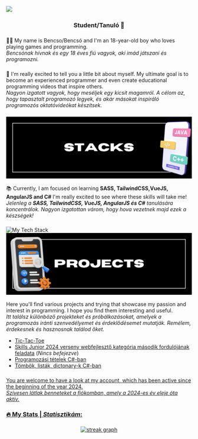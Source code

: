 <img src="hellóóóó.jpg"/>

<div align="center"><h3>Student/Tanuló 🎒</h3></div>

###
👦🏼 My name is Bencso/Bencsó and I'm an 18-year-old boy who loves playing games and programming.<br> <i> Bencsónak hívnak és egy 18 éves fiú vagyok, aki imád játszani és programozni. </i>
###
🙏 I'm really excited to tell you a little bit about myself. My ultimate goal is to become an experienced programmer and  even create educational programming videos that inspire others. <br> <i> Nagyon izgatott vagyok, hogy meséljek egy kicsit magamról. A célom az, hogy tapasztalt programozó legyek, és akár másokat inspiráló programozós oktatóvideókat készítsek. </i> 
###

<img src="stack.jpg"/>

📚 Currently, I am focused on learning <b>SASS, TailwindCSS,VueJS, AngularJS and C# </b> I'm really excited to see where these skills will take me!  <br> 
<i> Jelenleg a <b>SASS, TailwindCSS, VueJS, AngularJS és C#</b> tanulására koncentrálok. Nagyon izgatottan várom, hogy hova vezetnek majd ezek a készségek! </i>
###
<img src="https://github-readme-tech-stack.vercel.app/api/cards?borderRadius=0&lineCount=2&theme=cyberpunk&width=1100&hideTitle=true&bg=%230a0b0e&badge=%23ffffff&border=%23ffffff&titleColor=%23ffffff&line1=html5%2Chtml5%2C000000%3Bcss3%2Ccss3%2C000000%3Bsass%2Csass%2C000000%3Bbootstrap%2Cbootstrap%2C000000%3Btailwindcss%2Ctailwindcss%2C000000%3Bjavascript%2Cjavascript%2C000000%3Bnode.js%2CNODEJS%2C000000%3Bvue.js%2CvueJS%2C000000%3BANGULAR%2CANGULAR%2C000000%3B&line2=python%2Cpython%2C000000%3BCSHARP%2CCSHARP%2C000000%3B" alt="My Tech Stack" />

<img src="projects.jpg"/>

Here you'll find various projects and trying that showcase my passion and interest in programming. I hope you find them interesting and useful. <br> 
<i>Itt találsz különböző projekteket és próbálkozásokat, amelyek a programozás iránti szenvedélyemet és érdeklődésemet mutatják. Remélem, érdekesnek és hasznosnak találod őket. </i>

<ul>
  <li><a href="https://github.com/bencso/tictactoe" target="_blank">Tic-Tac-Toe</a></li>
 <li><a href="https://github.com/bencso/SJW2024_Babolnai_Bence" target="_blank">Skills Junior 2024 verseny webfejlesztő kategória második fordulójának feladata</a> (<i>Nincs befejezve</i>)</li>
   <li><a href="https://github.com/bencso/prog_tetelek" target="_blank">Programozási tételek C#-ban</li>
<li><a href="https://github.com/bencso/tarolok_csharo" target="_blank">Tömbök, listák, dictonary-k C#-ban</li>
</ul>

###
You are welcome to have a look at my account, which has been active since the beginning of the year 2024. <br> <i>Szívesen látlak benneteket a fiókomban, amely a 2024-es év eleje óta aktív.</i>
###
<h3 align="left">🔥 My Stats | <i>Statisztikám</i>:</h3>

###

<div align="center">
  <img src="https://streak-stats.demolab.com?user=bencso&locale=en&mode=weekly&theme=highcontrast&hide_border=false&border_radius=0&date_format=%5BY%20%5DM%20j&border=3" width="1100"  alt="streak graph"  />
</div>

###

